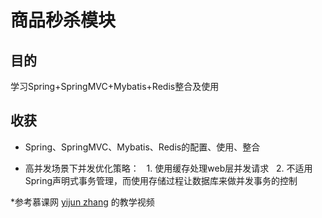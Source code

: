 # 商品秒杀模块

## 目的

学习Spring+SpringMVC+Mybatis+Redis整合及使用

## 收获

* Spring、SpringMVC、Mybatis、Redis的配置、使用、整合

* 高并发场景下并发优化策略：
   1. 使用缓存处理web层并发请求
   2. 不适用Spring声明式事务管理，而使用存储过程让数据库来做并发事务的控制

*参考慕课网 [yijun zhang](https://www.imooc.com/u/2145618) 的教学视频
